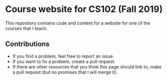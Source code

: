 # Course website for CS102  (Fall 2019)





This repository contains code and content for a website for one of the courses
that I teach.


## Contributions
- If you find a problem, feel free to report an issue.
- If you want to fix a problem, create a pull request.
- If there are other resources that you think this page should link to,
make a pull request (but no promises that I will merge it).

